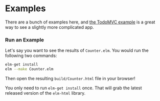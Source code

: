# Examples

There are a bunch of examples here, and [the TodoMVC example][todo] is a great
way to see a slightly more complicated app.

[todo]: https://github.com/evancz/elm-todomvc

### Run an Example

Let's say you want to see the results of `Counter.elm`. You would run the
following two commands:

```bash
elm-get install
elm --make Counter.elm
```

Then open the resulting `build/Counter.html` file in your browser!

You only need to run `elm-get install` once. That will grab the latest released
version of the `elm-html` library.